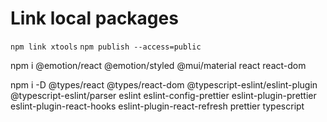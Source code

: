 # Link local packages

`npm link xtools`
`npm publish --access=public`

npm i @emotion/react @emotion/styled @mui/material react react-dom

npm i -D @types/react @types/react-dom @typescript-eslint/eslint-plugin @typescript-eslint/parser eslint eslint-config-prettier eslint-plugin-prettier eslint-plugin-react-hooks eslint-plugin-react-refresh prettier typescript
